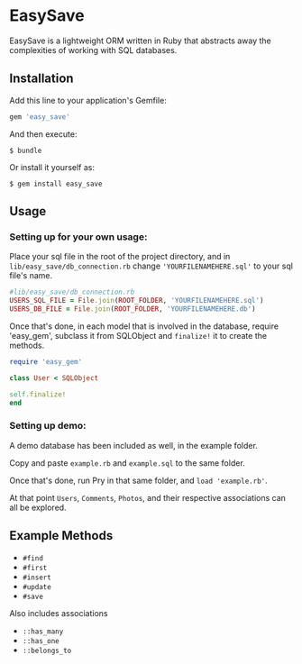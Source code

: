 # EasySave

EasySave is a lightweight ORM written in Ruby that abstracts away the
complexities of working with SQL databases. 

## Installation

Add this line to your application's Gemfile:

```ruby
gem 'easy_save'
```

And then execute:

    $ bundle

Or install it yourself as:

    $ gem install easy_save

## Usage

### Setting up for your own usage: 

Place your sql file in the root of the project directory, and in
`lib/easy_save/db_connection.rb` change `'YOURFILENAMEHERE.sql'` to your sql file's
name.

```ruby
#lib/easy_save/db_connection.rb
USERS_SQL_FILE = File.join(ROOT_FOLDER, 'YOURFILENAMEHERE.sql')
USERS_DB_FILE = File.join(ROOT_FOLDER, 'YOURFILENAMEHERE.db')

```

Once that's done, in each model that is involved in the database, require
'easy_gem', subclass it from SQLObject and `finalize!` it to create the methods.

```ruby
require 'easy_gem'

class User < SQLObject

self.finalize!
end
```

### Setting up demo: 

A demo database has been included as well, in the example folder.

Copy and paste `example.rb` and `example.sql` to the same folder.

Once that's done, run Pry in that same folder, and `load 'example.rb'`.


At that point `Users`, `Comments`, `Photos`, and their respective associations can all
be explored.


## Example Methods

* `#find`
* `#first`
* `#insert`
* `#update`
* `#save`

Also includes associations
* `::has_many`
* `::has_one`
* `::belongs_to`


